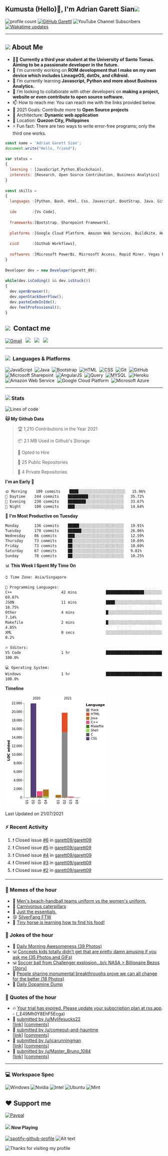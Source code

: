 <h2> Kumusta (Hello)🙏, I'm Adrian Garett Sian<img src="https://media.giphy.com/media/12oufCB0MyZ1Go/giphy.gif" width="50"></h2>

![profile count](https://komarev.com/ghpvc/?username=garett09&color=red)
[![GitHub Garettl](https://img.shields.io/github/followers/garett09?label=follow&style=social)](https://github.com/garett09)
![YouTube Channel Subscribers](https://img.shields.io/youtube/channel/subscribers/UChAoCAh1jVTaMz0Sc61X5Xw?style=social)
[![Wakatime updates](https://github.com/garett09/garett09/actions/workflows/update-commits.yml/badge.svg?branch=main)](https://github.com/garett09/garett09/actions/workflows/update-commits.yml)

---

## <img src="https://media.giphy.com/media/fTsZNbPQxJWtor2LXE/giphy.gif"  width="30">&nbsp;About Me
-   👩‍💻  **Currently a third year student at the University of Santo Tomas. Aiming to be a passionate developer in the future.**
-   🔭  I’m currently working on  **ROM development that I make on my own device which includes LineageOS, dotOs, and cRdroid.**
-   🌱  I’m currently learning **Javascript, Python and more about Business Analytics.**
-   👯  I’m looking to collaborate with other developers on **making a project, website or even contribute to open source software.**
-   📫  How to reach me: You can reach me with the links provided below. 
-   🥅  2021 Goals: Contribute more to **Open Source projects**
-   👷  Architecture: **Dynamic web application**
-   📍   Location: **Quezon City, Philippines** 
-   ⚡  Fun fact: There are two ways to write error-free programs; only the third one works.

```javascript
const name = 'Adrian Garett Sian';
document.write("Hello, friend");

var status = 
{ 
  learning : [JavaScript,Python,Blockchain],
  interests: [Research, Open Source Contribution, Business Analytics]
}

const skills = 
{
  languages :[Python, Bash, Html, Css, Javascript, BootStrap, Java, Git, Markdown, AngularJs, AccessSQL, MySQL],
  
  ide       :[Vs Code],
  
  frameworks:[Bootstrap, Sharepoint Framework],
  
  platforms :[Google Cloud Platform, Amazon Web Services, Buildkite, Heroku, Microsoft Sharepoint],
  
  cicd      :[Github Workflows],

  softwares :[Microsoft PowerBi, Microsoft Access, Rapid Miner, Vegas Pro]
}

Developer dev = new Developer(garett_09);

while(dev.isCoding() && dev.isStuck())  
{
  dev.openBrowser();
  dev.openStackOverFlow();
  dev.pasteCodeInIde();
  dev.feelProfessional();
}
```

## <img src="https://media.giphy.com/media/c5vDr1rkcbcrBwG9SX/giphy.gif" width="30">&nbsp; Contact me

<a href="mailto:adriansian@gmail.com"><img alt="Gmail" src="https://img.shields.io/badge/Gmail-D14836?style=for-the-badge&logo=gmail&logoColor=white" /></a> &nbsp;
<a href="https://instagram.com/adriansian"><img src="https://img.shields.io/badge/@adriansian_-E4405F?style=for-the-badge&logo=instagram&logoColor=white"/></a> &nbsp;
<a href="https://t.me/garett_09"><img src="https://img.shields.io/badge/@garett_09_-2CA5E0?style=for-the-badge&logo=telegram&logoColor=white"/></a> &nbsp;
<a href="https://www.linkedin.com/in/adrian-garett-sian-766775159/"><img src="https://img.shields.io/badge/-Adrian%20Garett%20Sian-blue?style=flat-square&logo=Linkedin&logoColor=white&link=https://www.linkedin.com/in/adrian-garett-sian-766775159/"/></a> &nbsp;

---

###  <img src="https://media.giphy.com/media/WUlplcMpOCEmTGBtBW/giphy.gif" width="30"> &nbsp;Languages & Platforms

![JavaScript](https://img.shields.io/badge/JavaScript-F7DF1E?style=for-the-badge&logo=javascript&logoColor=black)&nbsp;
![Java](https://img.shields.io/badge/Java-ED8B00?style=for-the-badge&logo=java&logoColor=white)&nbsp;
![Bootstrap](https://img.shields.io/badge/Bootstrap-563D7C?style=for-the-badge&logo=bootstrap&logoColor=white)&nbsp;
![HTML](https://img.shields.io/badge/HTML5-E34F26?style=for-the-badge&logo=html5&logoColor=white)&nbsp;
![CSS](https://img.shields.io/badge/CSS3-1572B6?style=for-the-badge&logo=css3&logoColor=white)&nbsp;
![Git](https://img.shields.io/badge/git-%23F05033.svg?style=for-the-badge&logo=git&logoColor=white)&nbsp;
![GitHub](https://img.shields.io/badge/GitHub-100000?style=for-the-badge&logo=github&logoColor=white)&nbsp;
![Microsoft Sharepoint](https://img.shields.io/badge/Microsoft_SharePoint-0078D4?style=for-the-badge&logo=microsoft-sharepoint&logoColor=white)&nbsp;
![AngularJS](https://img.shields.io/badge/AngularJS-E23237?style=for-the-badge&logo=angularjs&logoColor=white)&nbsp;
![jQuery](https://img.shields.io/badge/jQuery-0769AD?style=for-the-badge&logo=jquery&logoColor=white)&nbsp;
![MYSQL](https://img.shields.io/badge/MySQL-00000F?style=for-the-badge&logo=mysql&logoColor=white)&nbsp;
![Heroku](https://img.shields.io/badge/Heroku-430098?style=for-the-badge&logo=heroku&logoColor=white)&nbsp;
![Amazon Web Service](https://img.shields.io/badge/Amazon_AWS-232F3E?style=for-the-badge&logo=amazon-aws&logoColor=white)&nbsp;
![Google Cloud Platform](https://img.shields.io/badge/Google_Cloud-4285F4?style=for-the-badge&logo=google-cloud&logoColor=white)&nbsp;
![Microsoft Azure](https://img.shields.io/badge/Microsoft_Azure-0089D6?style=for-the-badge&logo=microsoft-azure&logoColor=white)&nbsp;

---

### <img src="https://media.giphy.com/media/l378c04F2fjeZ7vH2/giphy.gif" width="30">&nbsp;Stats


<!--START_SECTION:waka-->
![Lines of code](https://img.shields.io/badge/From%20Hello%20World%20I%27ve%20Written-45845%20lines%20of%20code-blue)

**🐱 My Github Data** 

> 🏆 1,210 Contributions in the Year 2021
 > 
> 📦 2.1 MB Used in Github's Storage 
 > 
> 💼 Opted to Hire
 > 
> 📜 25 Public Repositories 
 > 
> 🔑 4 Private Repositories  
 > 
**I'm an Early 🐤** 

```text
🌞 Morning    109 commits    ████░░░░░░░░░░░░░░░░░░░░░   15.96% 
🌆 Daytime    244 commits    █████████░░░░░░░░░░░░░░░░   35.72% 
🌃 Evening    230 commits    ████████░░░░░░░░░░░░░░░░░   33.67% 
🌙 Night      100 commits    ███░░░░░░░░░░░░░░░░░░░░░░   14.64%

```
📅 **I'm Most Productive on Tuesday** 

```text
Monday       136 commits    █████░░░░░░░░░░░░░░░░░░░░   19.91% 
Tuesday      178 commits    ██████░░░░░░░░░░░░░░░░░░░   26.06% 
Wednesday    86 commits     ███░░░░░░░░░░░░░░░░░░░░░░   12.59% 
Thursday     73 commits     ██░░░░░░░░░░░░░░░░░░░░░░░   10.69% 
Friday       73 commits     ██░░░░░░░░░░░░░░░░░░░░░░░   10.69% 
Saturday     67 commits     ██░░░░░░░░░░░░░░░░░░░░░░░   9.81% 
Sunday       70 commits     ██░░░░░░░░░░░░░░░░░░░░░░░   10.25%

```


📊 **This Week I Spent My Time On** 

```text
⌚︎ Time Zone: Asia/Singapore

💬 Programming Languages: 
C++                      42 mins             █████████████████░░░░░░░░   69.87% 
JSON                     11 mins             ████░░░░░░░░░░░░░░░░░░░░░   18.75% 
Other                    4 mins              █░░░░░░░░░░░░░░░░░░░░░░░░   7.14% 
Makefile                 2 mins              █░░░░░░░░░░░░░░░░░░░░░░░░   4.05% 
XML                      0 secs              ░░░░░░░░░░░░░░░░░░░░░░░░░   0.2%

🔥 Editors: 
VS Code                  1 hr                █████████████████████████   100.0%

💻 Operating System: 
Windows                  1 hr                █████████████████████████   100.0%

```

**Timeline**

![Chart not found](https://raw.githubusercontent.com/garett09/garett09/main/charts/bar_graph.png) 


 Last Updated on 21/07/2021
<!--END_SECTION:waka-->


### :zap: Recent Activity

<!--START_SECTION:activity-->
1. ❗️ Closed issue [#6](https://github.com/garett09/garett09/issues/6) in [garett09/garett09](https://github.com/garett09/garett09)
2. ❗️ Closed issue [#5](https://github.com/garett09/garett09/issues/5) in [garett09/garett09](https://github.com/garett09/garett09)
3. ❗️ Closed issue [#4](https://github.com/garett09/garett09/issues/4) in [garett09/garett09](https://github.com/garett09/garett09)
4. ❗️ Closed issue [#3](https://github.com/garett09/garett09/issues/3) in [garett09/garett09](https://github.com/garett09/garett09)
5. ❗️ Closed issue [#2](https://github.com/garett09/garett09/issues/2) in [garett09/garett09](https://github.com/garett09/garett09)
<!--END_SECTION:activity-->

---

### 📣 Memes of the hour

<!-- MEMES:START -->
 - 🚖 [Men&#039;s beach-handball teams uniform vs the women&#039;s uniform.](http://9gag.com/gag/aQoBmMd)
 - 🚯 [Carnivorous caterpillars](http://9gag.com/gag/aeAymXq)
 - 🚯 [Just the essentials.](http://9gag.com/gag/aZ0o20X)
 - 😝 [SilverFang FTW](http://9gag.com/gag/aMKDvmA)
 - 🚅 [Tiny horse is learning how to find his food!](http://9gag.com/gag/a8EQ2NO)<!-- MEMES:END -->

### 📣 Jokes of the hour

<!-- JOKES:START -->
 - 🐔 [Daily Morning Awesomeness (39 Photos)](https://thechive.com/2021/07/21/daily-morning-awesomeness-39-photos-175/)
 - 🕉 [Concepts kids totally didn’t get that are pretty damn amusing if you ask me (35 Photos and GIFs)](https://thechive.com/2021/07/20/concepts-kids-totally-didnt-get-that-are-pretty-damn-amusing-if-you-ask-me/)
 - 🕉 [Soccer ball from Challenger explosion…b/c NASA > Billionaire Bezos (Story)](https://thechive.com/2021/07/20/soccer-ball-from-challenger-explosionb-c-nasa-billionaire-bezos/)
 - 👾 [People sharing monumental breakthroughs prove we can all change for the better (18 Photos)](https://thechive.com/2021/07/20/people-sharing-monumental-breakthroughs-prove-we-can-all-change-for-the-better-18-photos/)
 - 🎈 [Daily Dopamine Dump](http://i.thechive.com/dopamine-dump)<!-- JOKES:END -->

### 📣 Quotes of the hour

<!-- QUOTES:START -->
 - 🔥 [Your trial has expired. Please update your subscription plan at <a href="https://rss.app">rss.app</a>. - (_E49Mh0Y8EhF5Ecga)](https://rss.app)
 - 🌮 [&#32; submitted by &#32; <a href="https://www.reddit.com/user/Mylifesucks22"> /u/Mylifesucks22 </a> <br/> <span><a href="https://www.reddit.com/r/quotes/comments/oo0slf/it_is_hard_to_imagine_a_more_stupid_or_more/">[link]</a></span> &#32; <span><a href="https://www.reddit.com/r/quotes/comments/oo0slf/it_is_hard_to_imagine_a_more_stupid_or_more/">[comments]</a></span>](https://www.reddit.com/r/quotes/comments/oo0slf/it_is_hard_to_imagine_a_more_stupid_or_more/)
 - 🌮 [&#32; submitted by &#32; <a href="https://www.reddit.com/user/comeout-and-hauntme"> /u/comeout-and-hauntme </a> <br/> <span><a href="https://www.reddit.com/r/quotes/comments/oofqwr/the_most_painful_thing_is_losing_yourself_in_the/">[link]</a></span> &#32; <span><a href="https://www.reddit.com/r/quotes/comments/oofqwr/the_most_painful_thing_is_losing_yourself_in_the/">[comments]</a></span>](https://www.reddit.com/r/quotes/comments/oofqwr/the_most_painful_thing_is_losing_yourself_in_the/)
 - 💯 [&#32; submitted by &#32; <a href="https://www.reddit.com/user/jcarunningman"> /u/jcarunningman </a> <br/> <span><a href="https://www.reddit.com/r/quotes/comments/ooflry/if_you_never_stop_asking_and_looking_for_good/">[link]</a></span> &#32; <span><a href="https://www.reddit.com/r/quotes/comments/ooflry/if_you_never_stop_asking_and_looking_for_good/">[comments]</a></span>](https://www.reddit.com/r/quotes/comments/ooflry/if_you_never_stop_asking_and_looking_for_good/)
 - 💫 [&#32; submitted by &#32; <a href="https://www.reddit.com/user/Master_Bruno_1084"> /u/Master_Bruno_1084 </a> <br/> <span><a href="https://www.reddit.com/r/quotes/comments/oojh7c/there_is_strong_shadow_where_there_is_much_light/">[link]</a></span> &#32; <span><a href="https://www.reddit.com/r/quotes/comments/oojh7c/there_is_strong_shadow_where_there_is_much_light/">[comments]</a></span>](https://www.reddit.com/r/quotes/comments/oojh7c/there_is_strong_shadow_where_there_is_much_light/)<!-- QUOTES:END -->

--- 
### 💻 Workspace Spec

![Windows](https://img.shields.io/badge/Windows-11-0078D6?style=for-the-badge&logo=windows&logoColor=white)
![Nvidia](https://img.shields.io/badge/NVIDIA-RTX3070-76B900?style=for-the-badge&logo=nvidia&logoColor=white)
![Intel](https://img.shields.io/badge/Intel-Core_i7_10th-0071C5?style=for-the-badge&logo=intel&logoColor=white)
![Ubuntu](https://img.shields.io/badge/Ubuntu-E95420?style=for-the-badge&logo=ubuntu&logoColor=white)
![Mint](https://img.shields.io/badge/Linux_Mint-87CF3E?style=for-the-badge&logo=linux-mint&logoColor=white)


## ❤ Support me
[![Paypal](https://img.shields.io/badge/PayPal-garett_09?style=for-the-badge&logo=paypal&logoColor=white)](https://paypal.me/garett_09)


#### <img src="https://media.giphy.com/media/vybWlRniCXzZC/giphy.gif" width="30">&nbsp;Now Playing 

 [![spotify-github-profile](https://spotify-github-profile.vercel.app/api/view?uid=garett_09&cover_image=true&theme=default)](https://spotify-github-profile.vercel.app/api/view?uid=garett_09&redirect=true)
![Alt text](https://spotify-recently-played-readme.vercel.app/api?user=garett_09&width=510)

<img height="120" alt="Thanks for visiting my profile" width="100%" src="https://github.com/dibyendu415/dibyendu415/blob/master/marquee.svg" />
